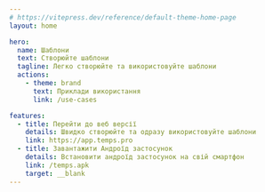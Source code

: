 ```yaml
---
# https://vitepress.dev/reference/default-theme-home-page
layout: home

hero:
  name: Шаблони
  text: Створюйте шаблони
  tagline: Легко створюйте та використовуйте шаблони
  actions:
    - theme: brand
      text: Приклади використання
      link: /use-cases

features:
  - title: Перейти до веб версії
    details: Швидко створюйте та одразу використовуйте шаблони
    link: https://app.temps.pro
  - title: Завантажити Андроїд застосунок
    details: Встановити андроїд застосунок на свій смартфон
    link: /temps.apk
    target: __blank
---
```

